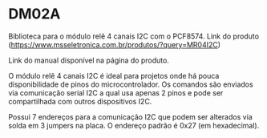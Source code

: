 # DM02A

Biblioteca para o módulo relê 4 canais I2C com o PCF8574. Link do produto (https://www.msseletronica.com.br/produtos/?query=MR04I2C)

Link do manual disponível na página do produto.

O módulo relê 4 canais I2C é ideal para projetos onde há pouca disponibilidade de pinos do microcontrolador. Os comandos são enviados via comunicação serial I2C a qual usa apenas 2 pinos e pode ser compartilhada com outros dispositivos I2C.

Possui 7 endereços para a comunicação I2C que podem ser alterados via solda em 3 jumpers na placa. O endereço padrão é 0x27 (em hexadecimal).
